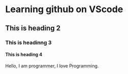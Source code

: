 # Learning github on VScode

## This is heading 2

### This is headinng 3

#### This is heading 4

Hello, I am programmer, I love Programming.